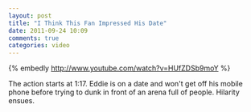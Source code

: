 ```yaml
---
layout: post
title: "I Think This Fan Impressed His Date"
date: 2011-09-24 10:09
comments: true
categories: video
---
```


{% embedly http://www.youtube.com/watch?v=HUfZDSb9moY %}

The action starts at 1:17.   Eddie is on a date and won't get off his mobile phone before trying to dunk in front of an arena full of people.  Hilarity ensues.